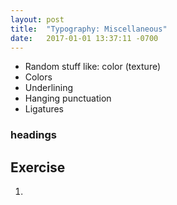 ```yaml
---
layout: post
title:  "Typography: Miscellaneous"
date:   2017-01-01 13:37:11 -0700
---
```

* Random stuff like: color (texture)
* Colors
* Underlining
* Hanging punctuation
* Ligatures

### headings

<!--more-->
## Exercise
1.
